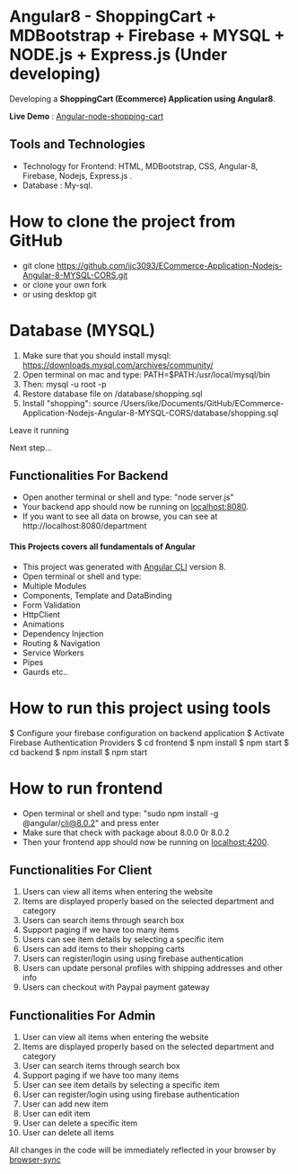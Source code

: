 # Angular8 - ShoppingCart + MDBootstrap + Firebase + MYSQL + NODE.js + Express.js (Under developing)

Developing a **ShoppingCart (Ecommerce) Application using Angular8**.

**Live Demo** : [Angular-node-shopping-cart](https://products-shop-900ac.firebaseapp.com/)

## Tools and Technologies
- Technology for Frontend: HTML, MDBootstrap, CSS, Angular-8, Firebase, Nodejs, Express.js .
- Database : My-sql. 

# How to clone the project from GitHub
- git clone https://github.com/ijc3093/ECommerce-Application-Nodejs-Angular-8-MYSQL-CORS.git 
- or clone your own fork 
- or using desktop git

# Database (MYSQL)
1. Make sure that you should install mysql: https://downloads.mysql.com/archives/community/
2. Open terminal on mac and type: PATH=$PATH:/usr/local/mysql/bin
3. Then: mysql -u root -p 
4. Restore database file on /database/shopping.sql
5. Install "shopping": source /Users/ike/Documents/GitHub/ECommerce-Application-Nodejs-Angular-8-MYSQL-CORS/database/shopping.sql

Leave it running

Next step...


## Functionalities For Backend
- Open another terminal or shell and type: "node server.js"
- Your backend app should now be running on [localhost:8080](http://localhost:8080/).
- If you want to see all data on browse, you can see at http://localhost:8080/department


#### This Projects covers all fundamentals of Angular
- This project was generated with [Angular CLI](https://github.com/angular/angular-cli) version 8.
- Open terminal or shell and type: 
- Multiple Modules
- Components, Template and DataBinding
- Form Validation
- HttpClient
- Animations
- Dependency Injection
- Routing & Navigation
- Service Workers
- Pipes
- Gaurds etc..

# How to run this project using tools
$ Configure your firebase configuration on backend application
$ Activate Firebase Authentication Providers
$ cd frontend
$ npm install
$ npm start
$ cd backend
$ npm install
$ npm start

# How to run frontend
- Open terminal or shell and type: "sudo npm install -g @angular/cli@8.0.2" and press enter 
- Make sure that check with package about 8.0.0 0r 8.0.2
- Then your frontend app should now be running on [localhost:4200](http://localhost:4200/).

## Functionalities For Client
1. Users can view all items when entering the website
2. Items are displayed properly based on the selected department and category
3. Users can search items through search box
4. Support paging if we have too many items
5. Users can see item details by selecting a specific item
6. Users can add items to their shopping carts
7. Users can register/login using using firebase authentication
8. Users can update personal profiles with shipping addresses and other info
9. Users can checkout with Paypal payment gateway



## Functionalities For Admin
1. User can view all items when entering the website
2. Items are displayed properly based on the selected department and category
3. User can search items through search box
4. Support paging if we have too many items
5. User can see item details by selecting a specific item
6. User can register/login using using firebase authentication
7. User can add new item
8. User can edit item
9. User can delete a specific item
10. User can delete all items

All changes in the code will be immediately reflected in your browser by [browser-sync](http://browsersync.io/)
